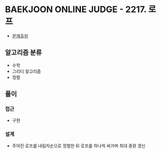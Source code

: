 # BAEKJOON ONLINE JUDGE - 2217. 로프

- [문제출처](https://www.acmicpc.net/problem/2217 '2217. 로프')

## 알고리즘 분류

- 수학
- 그리디 알고리즘
- 정렬

## 풀이

### 접근

- 구현

### 설계

- 주어진 로프를 내림차순으로 정렬한 뒤 로프를 하나씩 써가며 최대 중량 갱신
